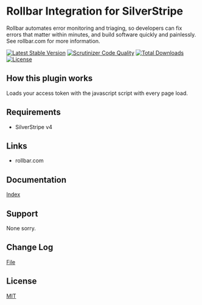 # Rollbar Integration for SilverStripe
Rollbar automates error monitoring and triaging, so developers can fix errors that matter within minutes, and build software quickly and painlessly.  See rollbar.com for more information.

[![Latest Stable Version](https://poser.pugx.org/antonythorpe/rollbar/v/stable)](https://packagist.org/packages/antonythorpe/rollbar)
[![Scrutinizer Code Quality](https://scrutinizer-ci.com/g/antonythorpe/rollbar/badges/quality-score.png?b=master)](https://scrutinizer-ci.com/g/antonythorpe/rollbar/?branch=master)
[![Total Downloads](https://poser.pugx.org/antonythorpe/rollbar/downloads)](https://packagist.org/packages/antonythorpe/rollbar)
[![License](https://poser.pugx.org/antonythorpe/rollbar/license)](https://packagist.org/packages/antonythorpe/rollbar)

## How this plugin works
Loads your access token with the javascript script with every page load.

## Requirements
* SilverStripe v4

## Links
* rollbar.com

## Documentation
[Index](/docs/en/index.md)

## Support
None sorry.

## Change Log
[File](changelog.md)

## License
[MIT](LICENSE)
